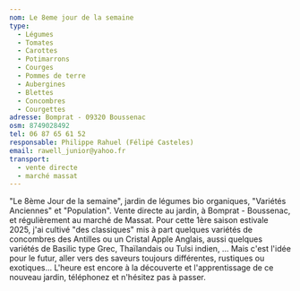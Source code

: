 ```yaml
---
nom: Le 8eme jour de la semaine
type: 
  - Légumes
  - Tomates
  - Carottes
  - Potimarrons
  - Courges
  - Pommes de terre
  - Aubergines
  - Blettes
  - Concombres
  - Courgettes
adresse: Bomprat - 09320 Boussenac
osm: 8749028492
tel: 06 87 65 61 52
responsable: Philippe Rahuel (Félipé Casteles)
email: rawell_junior@yahoo.fr
transport:
  - vente directe
  - marché massat
---
```

"Le 8ème Jour de la semaine", jardin de légumes bio organiques, "Variétés Anciennes" et "Population". Vente directe au jardin, à Bomprat - Boussenac, et régulièrement au marché de Massat. Pour cette 1ère saison estivale 2025, j'ai cultivé "des classiques" mis à part quelques variétés de concombres des Antilles ou un Cristal Apple Anglais, aussi quelques variétés de Basilic type Grec, Thaïlandais ou Tulsi indien, ... Mais c'est l'idée pour le futur, aller vers des saveurs toujours différentes, rustiques ou exotiques... L'heure est encore à la découverte et l'apprentissage de ce nouveau jardin, téléphonez et n'hésitez pas à passer.